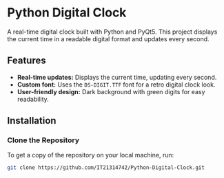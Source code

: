 # Python Digital Clock

A real-time digital clock built with Python and PyQt5. This project displays the current time in a readable digital format and updates every second.

## Features

- **Real-time updates:** Displays the current time, updating every second.
- **Custom font:** Uses the `DS-DIGIT.TTF` font for a retro digital clock look.
- **User-friendly design:** Dark background with green digits for easy readability.

## Installation

### Clone the Repository

To get a copy of the repository on your local machine, run:

```bash
git clone https://github.com/IT21314742/Python-Digital-Clock.git
